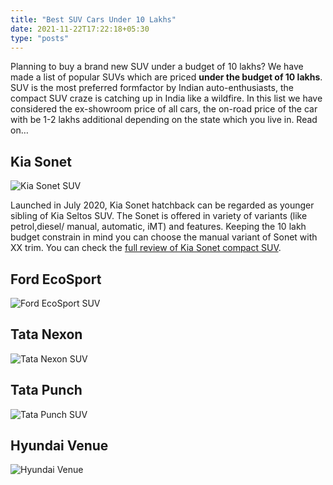 ```yaml
---
title: "Best SUV Cars Under 10 Lakhs"
date: 2021-11-22T17:22:18+05:30
type: "posts"
---
```

Planning to buy a brand new SUV under a budget of 10 lakhs? We have made a list of popular SUVs which are priced __under the budget of 10 lakhs__. SUV is the most preferred formfactor by Indian auto-enthusiasts, the compact SUV craze is catching up in India like a wildfire. In this list we have considered the ex-showroom price of all cars, the on-road price of the car with be 1-2 lakhs additional depending on the state which you live in.  Read on…

## Kia Sonet
![Kia Sonet SUV](https://blog.gaadikey.com/wp-content/uploads/2020/09/Kia-Sonet-Drive-Shot-750x375.jpg) 

Launched in July 2020, Kia Sonet hatchback can be regarded as younger sibling of Kia Seltos SUV. The Sonet is offered in variety of variants (like petrol,diesel/ manual, automatic, iMT) and features. Keeping the 10 lakh budget constrain in mind you can choose the manual variant of Sonet with XX trim. You can check the [full review of Kia Sonet compact SUV](https://blog.gaadikey.com/kia-sonet-review-7dct-petrol-gtx/).

## Ford EcoSport
![Ford EcoSport SUV](https://blog.gaadikey.com/wp-content/uploads/2021/01/New-2021-Ford-EcoSport-Titanium-AT-1024x566.jpg)
 
## Tata Nexon
![Tata Nexon SUV](https://blog.gaadikey.com/wp-content/uploads/2020/03/Tata-Nexon-EV-Drive-Bangalore-Photo-1.jpg)

## Tata Punch
![Tata Punch SUV](https://blog.gaadikey.com/wp-content/uploads/2021/10/Tata-Punch-SUV-Photo-2-750x375.jpg)

## Hyundai Venue
![Hyundai Venue](https://blog.gaadikey.com/wp-content/uploads/2019/05/Hyundai-Venue-Red-Color-Cover-Picture-Venue-Review-750x375.jpg)
